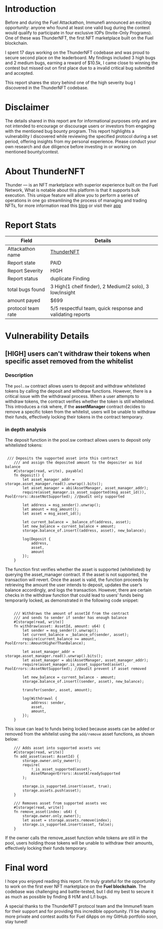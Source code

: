 # Introduction

Before and during the Fuel Attackathon, Immunefi announced an exciting opportunity: anyone who found at least one valid bug during the contest would qualify to participate in four exclusive IOPs (Invite-Only Programs). One of these was ThunderNFT, the first NFT marketplace built on the Fuel blockchain.

I spent 17 days working on the ThunderNFT codebase and was proud to secure second place on the leaderboard. My findings included 3 high bugs and 2 medium bugs, earning a reward of $10.5k, I came close to winning the contest but missed out on first place due to a invalid critical bug submitted and accepted.

This report shares the story behind one of the high severity bug I discovered in the ThunderNFT codebase.

# Disclaimer

The details shared in this report are for informational purposes only and are not intended to encourage or discourage users or investors from engaging with the mentioned bug bounty program. This report highlights a vulnerability I discovered while reviewing the specified protocol during a set period, offering insights from my personal experience. Please conduct your own research and due diligence before investing in or working on mentioned bounty/contest.

# About **ThunderNFT**

Thunder — is an NFT marketplace with superior experience built on the Fuel Network, What is notable about this platform is that it supports bulk execution. This unique feature will allow you to perform a series of operations in one go streamlining the process of managing and trading NFTs, for more information read this [blog](https://medium.com/@ThunderbyFuel/thunder-first-ever-nft-marketplace-on-fuel-88629c812d2b) or visit their [app](https://thundernft.market/marketplace)

# Report Stats

| Field              | Details                                                                          |
| ------------------ | -------------------------------------------------------------------------------- |
| Attackathon name   | [ThunderNFT](https://immunefi.com/audit-competition/thundernft-iop/leaderboard/) |
| Report state       | PAID                                                                             |
| Report Severity    | HIGH                                                                             |
| Report status      | duplicate Finding                                                                |
| total bugs found   | 3 High(1 cheif finder), 2 Medium(2 solo), 3 low/insight                          |
| amount payed       | $699                                                                             |
| protocol team rate | 5/5 respectful team, quick response and validating reports                       |

# Vulnerability Details

## [HIGH] users can't withdraw their tokens when specific asset removed from the whitelist

### Description

The `pool.sw` contract allows users to deposit and withdraw whitelisted tokens by calling the deposit and withdraw functions. However, there is a critical issue with the withdrawal process. When a user attempts to withdraw tokens, the contract verifies whether the token is still whitelisted. This introduces a risk where, if the **assetManager** contract decides to remove a specific token from the whitelist, users will be unable to withdraw their funds, effectively locking their tokens in the contract temporary.

### in depth analysis

The deposit function in the pool.sw contract allows users to deposit only whitelisted tokens:

```sway

 /// Deposits the supported asset into this contract
    /// and assign the deposited amount to the depositer as bid balance
    #[storage(read, write), payable]
    fn deposit() {
        let asset_manager_addr = storage.asset_manager.read().unwrap().bits();
        let asset_manager = abi(AssetManager, asset_manager_addr);
        require(asset_manager.is_asset_supported(msg_asset_id()), PoolErrors::AssetNotSupported); //@audit only supported

        let address = msg_sender().unwrap();
        let amount = msg_amount();
        let asset = msg_asset_id();

        let current_balance = _balance_of(address, asset);
        let new_balance = current_balance + amount;
        storage.balance_of.insert((address, asset), new_balance);

        log(Deposit {
            address,
            asset,
            amount
        });
    }

```

The function first verifies whether the asset is supported (whitelisted) by querying the asset_manager contract. If the asset is not supported, the transaction will revert. Once the asset is valid, the function proceeds by retrieving the amount the user intends to deposit, updates the user’s balance accordingly, and logs the transaction. However, there are certain checks in the withdraw function that could lead to users’ funds being temporarily locked, as demonstrated in the following code snippet:

```sway

    /// Withdraws the amount of assetId from the contract
    /// and sends to sender if sender has enough balance
    #[storage(read, write)]
    fn withdraw(asset: AssetId, amount: u64) {
        let sender = msg_sender().unwrap();
        let current_balance = _balance_of(sender, asset);
        require(current_balance >= amount, PoolErrors::AmountHigherThanBalance);

        let asset_manager_addr = storage.asset_manager.read().unwrap().bits();
        let asset_manager = abi(AssetManager, asset_manager_addr);
        require(asset_manager.is_asset_supported(asset), PoolErrors::AssetNotSupported); //@audit prevent if asset removed

        let new_balance = current_balance - amount;
        storage.balance_of.insert((sender, asset), new_balance);

        transfer(sender, asset, amount);

        log(Withdrawal {
            address: sender,
            asset,
            amount,
        });
    }

```

This issue can lead to funds being locked because assets can be added or removed from the whitelist using the `add/remove` asset functions, as shown below:

```sway
    /// Adds asset into supported assets vec
    #[storage(read, write)]
    fn add_asset(asset: AssetId) {
        storage.owner.only_owner();
        require(
            !_is_asset_supported(asset),
            AssetManagerErrors::AssetAlreadySupported
        );

        storage.is_supported.insert(asset, true);
        storage.assets.push(asset);
    }

    /// Removes asset from supported assets vec
    #[storage(read, write)]
    fn remove_asset(index: u64) {
        storage.owner.only_owner();
        let asset = storage.assets.remove(index);
        storage.is_supported.insert(asset, false);
    }
```

If the owner calls the remove_asset function while tokens are still in the pool, users holding those tokens will be unable to withdraw their amounts, effectively locking their funds temporary.

# Final word

I hope you enjoyed reading this report. I’m truly grateful for the opportunity to work on the first ever NFT marketplace on the **Fuel blockchain**. The codebase was challenging and battle-tested, but I did my best to secure it as much as possible by finding 8 H/M and L/I bugs.

A special thanks to the ThunderNFT protocol team and the Immunefi team for their support and for providing this incredible opportunity. I’ll be sharing more private and contest audits for Fuel dApps on my GitHub portfolio soon, stay tuned!
